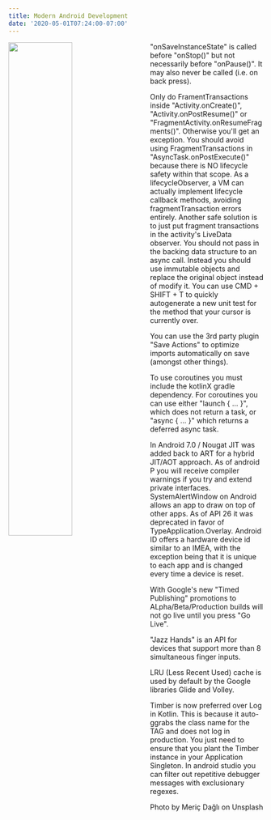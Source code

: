 ```yaml
---
title: Modern Android Development
date: '2020-05-01T07:24:00-07:00'
---
```

<img style="float: left; margin:0 2em 1em 0; width: 50%" src="/img/blog/modern.jpg"/> 

"onSaveInstanceState" is called before "onStop()" but not necessarily before "onPause()". It may also never be called (i.e. on back press). 

Only do FramentTransactions inside "Activity.onCreate()", "Activity.onPostResume()" or "FragmentActivity.onResumeFragments()". Otherwise you'll get an exception. You should avoid using FragmentTransactions in "AsyncTask.onPostExecute()" because there is NO lifecycle safety within that scope.  As a lifecycleObserver, a VM can actually implement lifecycle callback methods, avoiding fragmentTransaction errors entirely. Another safe solution is to just put fragment transactions in the activity's LiveData observer.  You should not pass in the backing data structure to an async call. Instead you should use immutable objects and replace the original object instead of modify it. You can use CMD + SHIFT + T to quickly autogenerate a new unit test for the method that your cursor is currently over.



You can use the 3rd party plugin "Save Actions" to optimize imports automatically on save (amongst other things).

To use coroutines you must include the kotlinX gradle dependency. For coroutines you can use either "launch { ... }", which does not return a task, or "async { ... }" which returns a deferred async task.

In Android 7.0 / Nougat JIT was added back to ART for a hybrid JIT/AOT approach. As of android P you will receive compiler warnings if you try and extend private interfaces. SystemAlertWindow on Android allows an app to draw on top of other apps. As of API 26 it was deprecated in favor of TypeApplication.Overlay. Android ID offers a hardware device id similar to an IMEA, with the exception being that it is unique to each app and is changed every time a device is reset.

With Google's new "Timed Publishing" promotions to ALpha/Beta/Production builds will not go live until you press "Go Live".

 "Jazz Hands" is an API for devices that support more than 8 simultaneous finger inputs.

LRU (Less Recent Used) cache is used by default by the Google libraries Glide and Volley.

Timber is now preferred over Log in Kotlin. This is because it auto-ggrabs the class name for the TAG and does not log in production. You just need to ensure that you plant the Timber instance in your Application Singleton. In android studio you can filter out repetitive debugger messages with exclusionary regexes.

Photo by Meriç Dağlı on Unsplash
